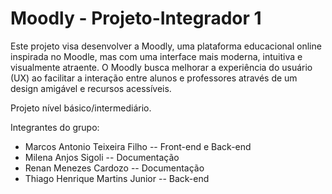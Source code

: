 # Moodly - Projeto-Integrador 1

Este projeto visa desenvolver a Moodly, uma plataforma educacional online inspirada no Moodle, mas com uma interface mais moderna, intuitiva e visualmente atraente.
O Moodly busca melhorar a experiência do usuário (UX) ao facilitar a interação entre alunos e professores através de um design amigável e recursos acessíveis.

Projeto nível básico/intermediário.

Integrantes do grupo:
- Marcos Antonio Teixeira Filho -- Front-end e Back-end
- Milena Anjos Sigoli -- Documentação
- Renan Menezes Cardozo -- Documentação
- Thiago Henrique Martins Junior -- Back-end
